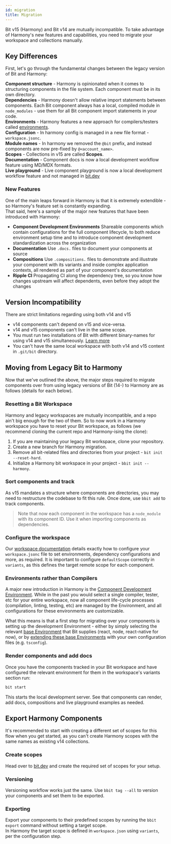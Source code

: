 ```yaml
---
id: migration
title: Migration
---
```


Bit v15 (Harmony) and Bit v14 are mutually incompatible. To take advantage of Harmony's new features and capabilities, you need to migrate your workspace and collections manually.

## Key Differences

First, let's go through the fundamental changes between the legacy version of Bit and Harmony:

**Component structure** - Harmony is opinionated when it comes to structuring components in the file system. Each component must be in its own directory.  
**Dependencies** - Harmony doesn't allow relative import statements between components. Each Bit component always has a local, compiled module in `node_modules` - use them for all Bit component import statements in your code.  
**Environments** - Harmony features a new approach for compilers/testers called [environments](/bit-environments/environments).  
**Configuration** - In harmony config is managed in a new file format - `workspace.jsonc`.  
**Module names** - In harmony we removed the `@bit` prefix, and instead components are now pre-fixed by `@<account_name>`.  
**Scopes** - Collections in v15 are called **Scopes**.  
**Documentation** - Component docs is now a local development workflow feature using MD/MDX formats.  
**Live playground** - Live component playground is now a local development workflow feature and not managed in [bit.dev](https://bit.dev)

### New Features

One of the main leaps forward in Harmony is that it is extremely extendible - so Harmony's feature set is constantly expanding.  
That said, here's a sample of the major new features that have been introduced with Harmony:

- **Component Development Environments** Shareable components which contain configurations for the full component lifecycle, to both reduce environment setup time and to introduce component development standardization across the organization
- **Documentation** Use `.docs.` files to document your components at source
- **Compositions** Use `.compositions.` files to demonstrate and illustrate your component with its variants and inside complex application contexts, all rendered as part of your component's documentation
- **Ripple CI** Propagating CI along the dependency tree, so you know how changes upstream will affect dependents, even before they adopt the changes

## Version Incompatibility

There are strict limitations regarding using both v14 and v15

- v14 components can't depend on v15 and vice-versa.
- v14 and v15 components can't live in the same scope.
- You must run two installations of Bit with different binary-names for using v14 and v15 simultaneously. [Learn more](/reference/using-bvm#using-v15-and-v14)
- You can't have the same local workspace with both v14 and v15 content in `.git/bit` directory.

## Moving from Legacy Bit to Harmony

Now that we've outlined the above, the major steps required to migrate components over from using legacy versions of Bit (14-) to Harmony are as follows (details for each below).

### Resetting a Bit Workspace

Harmony and legacy workspaces are mutually incompatible, and a repo ain't big enough for the two of them. So to now work in a Harmony workspace you have to reset your Bit workspace, as follows (we recommend cloning the current repo and Harmony-ising the clone):

1. If you are maintaining your legacy Bit workspace, clone your repository.
1. Create a new branch for Harmony migration.
1. Remove all bit-related files and directories from your project - `bit init --reset-hard`.
1. Initialize a Harmony bit workspace in your project - `bbit init --harmony`.

### Sort components and track

As v15 mandates a structure where components are directories, you may need to restructure the codebase to fit this rule. Once done, use `bbit add` to track components.

> Note that now each component in the workspace has a `node_module` with its component ID. Use it when importing components as dependencies.

### Configure the workspace

Our [workspace documentation](/bit-workspace/manage-workspace) details exactly how to configure your `workspace.jsonc` file to set environments, dependency configurations and more, as required. It is important to configure `defaultScope` correctly in `variants`, as this defines the target remote scope for each component.

### Environments rather than Compilers

A major new introduction in Harmony is the [Component Development Environment](/bit-environments/environments). While in the past you would select a single compiler, tester, etc for your entire workspace, now all component life-cycle processes (compilation, linting, testing, etc) are managed by the Environment, and all configurations for these environments are customizable.

What this means is that a first step for migrating over your components is setting up the development Environment - either by simply selecting the relevant [base Environment](/bit-environments/environments#pre-built-environments) that Bit supplies (react, node, react-native for now), or by [extending these base Environments](/bit-environments/environments#customizing-environments) with your own configuration files (e.g. `tsconfig`).

### Render components and add docs

Once you have the components tracked in your Bit workspace and have configured the relevant environment for them in the workspace's variants section run:

```sh
bit start
```

This starts the local development server. See that components can render, add docs, compositions and live playground examples as needed.

## Export Harmony Components

It's recommended to start with creating a different set of scopes for this flow when you get started, as you can't create Harmony scopes with the same names as existing v14 collections.

### Create scopes

Head over to [bit.dev](https://bit.dev) and create the required set of scopes for your setup.

### Versioning

Versioning workflow works just the same. Use `bbit tag --all` to version your components and set them to be exported.

### Exporting

Export your components to their predefined scopes by running the `bbit export` command without setting a target scope.  
In Harmony the target scope is defined in `workspace.json` using `variants`, per the configuration step.
